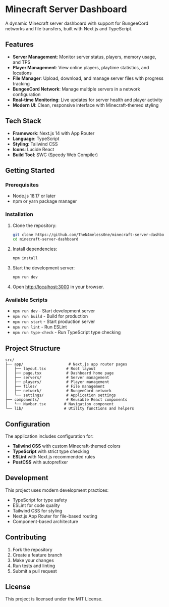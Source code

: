 # Minecraft Server Dashboard

A dynamic Minecraft server dashboard with support for BungeeCord networks and file transfers, built with Next.js and TypeScript.

## Features

- **Server Management**: Monitor server status, players, memory usage, and TPS
- **Player Management**: View online players, playtime statistics, and locations  
- **File Manager**: Upload, download, and manage server files with progress tracking
- **BungeeCord Network**: Manage multiple servers in a network configuration
- **Real-time Monitoring**: Live updates for server health and player activity
- **Modern UI**: Clean, responsive interface with Minecraft-themed styling

## Tech Stack

- **Framework**: Next.js 14 with App Router
- **Language**: TypeScript
- **Styling**: Tailwind CSS
- **Icons**: Lucide React
- **Build Tool**: SWC (Speedy Web Compiler)

## Getting Started

### Prerequisites

- Node.js 18.17 or later
- npm or yarn package manager

### Installation

1. Clone the repository:
   ```bash
   git clone https://github.com/TheN4meless0ne/minecraft-server-dashboard.git
   cd minecraft-server-dashboard
   ```

2. Install dependencies:
   ```bash
   npm install
   ```

3. Start the development server:
   ```bash
   npm run dev
   ```

4. Open [http://localhost:3000](http://localhost:3000) in your browser.

### Available Scripts

- `npm run dev` - Start development server
- `npm run build` - Build for production
- `npm run start` - Start production server
- `npm run lint` - Run ESLint
- `npm run type-check` - Run TypeScript type checking

## Project Structure

```
src/
├── app/                    # Next.js app router pages
│   ├── layout.tsx         # Root layout
│   ├── page.tsx           # Dashboard home page
│   ├── servers/           # Server management
│   ├── players/           # Player management  
│   ├── files/             # File management
│   ├── network/           # BungeeCord network
│   └── settings/          # Application settings
├── components/            # Reusable React components
│   └── Navbar.tsx        # Navigation component
└── lib/                  # Utility functions and helpers
```

## Configuration

The application includes configuration for:

- **Tailwind CSS** with custom Minecraft-themed colors
- **TypeScript** with strict type checking
- **ESLint** with Next.js recommended rules
- **PostCSS** with autoprefixer

## Development

This project uses modern development practices:

- TypeScript for type safety
- ESLint for code quality
- Tailwind CSS for styling
- Next.js App Router for file-based routing
- Component-based architecture

## Contributing

1. Fork the repository
2. Create a feature branch
3. Make your changes
4. Run tests and linting
5. Submit a pull request

## License

This project is licensed under the MIT License.
